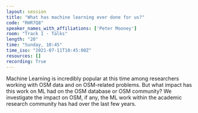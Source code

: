 ```yaml
---
layout: session
title: "What has machine learning ever done for us?"
code: "RHR7Q8"
speaker_names_with_affiliations: ['Peter Mooney']
room: "Track 1 - Talks"
length: "20"
time: "Sunday, 10:45"
time_iso: "2021-07-11T10:45:00Z"
resources: []
recording: True
---
```

Machine Learning is incredibly popular at this time among researchers working with OSM data and on OSM-related problems. But what impact has this work on ML had on the OSM database or OSM community? We investigate the impact on OSM, if any, the ML work within the academic research community has had over the last few years.

